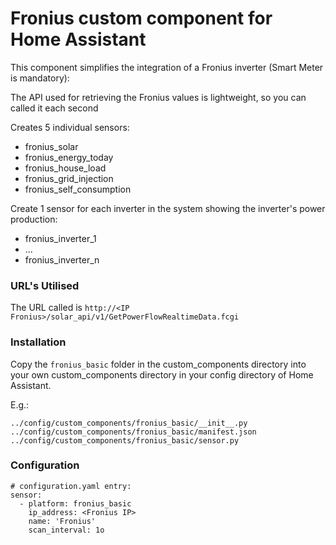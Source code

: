 # Fronius custom component for Home Assistant
This component simplifies the integration of a Fronius inverter (Smart Meter is mandatory):

The API used for retrieving the Fronius values is lightweight, so you can called it each second

Creates 5 individual sensors:
* fronius_solar
* fronius_energy_today
* fronius_house_load
* fronius_grid_injection
* fronius_self_consumption

Create 1 sensor for each inverter in the system showing the inverter's power production:
* fronius_inverter_1
* ...
* fronius_inverter_n

### URL's Utilised
The URL called is ``http://<IP Fronius>/solar_api/v1/GetPowerFlowRealtimeData.fcgi``

### Installation
Copy the ``fronius_basic`` folder in the custom_components directory into your own custom_components directory in your config directory of Home Assistant.

E.g.:
```
../config/custom_components/fronius_basic/__init__.py
../config/custom_components/fronius_basic/manifest.json
../config/custom_components/fronius_basic/sensor.py
```

### Configuration
```
# configuration.yaml entry:
sensor:
  - platform: fronius_basic
    ip_address: <Fronius IP>
    name: 'Fronius'
    scan_interval: 1o
```    
